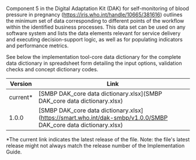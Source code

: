 Component 5 in the Digital Adaptation Kit (DAK) for self-monitoring of blood pressure in pregnancy
(https://iris.who.int/handle/10665/381616) outlines the minimum set of data corresponding to different 
points of the workflow within the identified business processes. This data set 
can be used on any software system and lists the data elements relevant for 
service delivery and executing decision-support logic, as well as for populating 
indicators and performance metrics. 

See below the implementation tool-core data dictionary for the complete data dictionary in
spreadsheet form detailing the input options, validation checks and
concept dictionary codes.

| Version | Link |
|---|---|
| current* | [SMBP DAK_core data dictionary.xlsx](SMBP DAK_core data dictionary.xlsx) |
|1.0.0 | [SMBP DAK_core data dictionary.xlsx](https://smart.who.int/dak-smbp/v1.0.0/SMBP DAK_core data dictionary.xlsx) |

*The current link indicates the latest release of the file. Note: the file's latest release might not always match the release number of the Implementation Guide.


